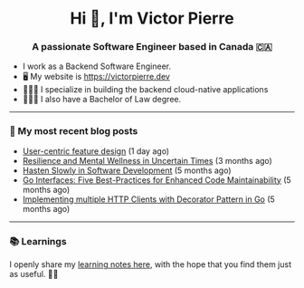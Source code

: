 <h1 align="center">Hi 👋, I'm Victor Pierre</h1>
<h3 align="center">A passionate Software Engineer based in Canada 🇨🇦</h3>

- I work as a Backend Software Engineer.
- 🖥 My website is https://victorpierre.dev
- 👨🏻‍💻 I specialize in building the backend cloud-native applications
- 👨🏻‍⚖️ I also have a Bachelor of Law degree.

---

### 📝 My most recent blog posts

- [User-centric feature design](https://victorpierre.dev/blog/user-centric-feature-design/) (1 day ago)
- [Resilience and Mental Wellness in Uncertain Times](https://victorpierre.dev/blog/mental-health/) (3 months ago)
- [Hasten Slowly in Software Development](https://victorpierre.dev/blog/festina-lente/) (5 months ago)
- [Go Interfaces: Five Best-Practices for Enhanced Code Maintainability](https://victorpierre.dev/blog/five-go-interfaces-best-practices/) (5 months ago)
- [Implementing multiple HTTP Clients with Decorator Pattern in Go](https://victorpierre.dev/blog/decorator-pattern-in-go/) (5 months ago)

---

### 📚 Learnings
I openly share my [learning notes here](https://victorpierre.dev/learning/), with the hope that you find them just as useful. 🙇🏻


